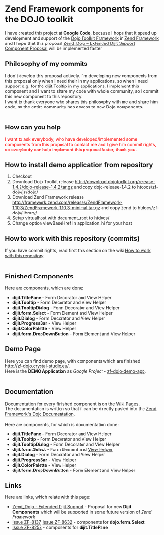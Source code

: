 # Zend Framework components for the DOJO toolkit #

I have created this project at **Google Code**, because I hope that it speed up development and support of the [Dojo Toolkit Framework](http://dojotoolkit.org/) in [Zend Framework](http://framework.zend.com/) and I hope that this proposal [Zend\_Dojo – Extended Dijit Support Component Proposal](http://framework.zend.com/wiki/display/ZFPROP/Zend_Dojo+-+Extended+Dijit+Support+-+Matthew+Weier+O'Phinney) will be implemented faster.

## Philosophy of my commits ##
I don't develop this proposal actively. I'm developing new components from this proposal only when I need their in my applications, so when I need support e.g. for the dijit.Tooltip in my applications, I implement this component and I want to share my code with whole community, so I commit this new component to this repository.<br>
I want to thank everyone who shares this philosophy with me and share him code, so the entire community has access to new Dojo components.<br>
<br>
<h2>How can you help</h2>
<font color='red'>I want to ask everybody, who have developed/implemented some components from this proposal to contact me and I give him commit rights, so everybody can help implement this proposal faster, thank you.</font>

<h2>How to install demo application from repository</h2>

<ol><li>Checkout<br>
</li><li>Download Dojo Toolkit release <a href='http://download.dojotoolkit.org/release-1.4.2/dojo-release-1.4.2.tar.gz'>http://download.dojotoolkit.org/release-1.4.2/dojo-release-1.4.2.tar.gz</a> and copy dojo-release-1.4.2 to htdocs/zf-dojo/js/dojo/<br>
</li><li>Download Zend Framework release <a href='http://framework.zend.com/releases/ZendFramework-1.10.3/ZendFramework-1.10.3-minimal.tar.gz'>http://framework.zend.com/releases/ZendFramework-1.10.3/ZendFramework-1.10.3-minimal.tar.gz</a> and copy Zend to htdocs/zf-dojo/library/<br>
</li><li>Setup virtualhost with document_root to htdocs/<br>
</li><li>Change option viewBaseHref in application.ini for your host</li></ol>


<h2>How to work with this repository (commits)</h2>
If you have commit rights, read first this section on the wiki <a href='HowWorkWithRepository.md'>How to work with this repository</a>.<br>
<br>
<h2>Finished Components</h2>

Here are components, which are done:<br>
<ul><li><b>dijit.TitlePane</b> - Form Decorator and View Helper<br>
</li><li><b>dijit.Tooltip</b> - Form Decorator and View Helper<br>
</li><li><b>dijit.TooltipDialog</b> - Form Decorator and View Helper<br>
</li><li><b>dijit.form.Select</b> - Form Element and View Helper<br>
</li><li><b>dijit.Dialog</b> - Form Decorator and View Helper<br>
</li><li><b>dijit.ProgressBar</b> - View Helper<br>
</li><li><b>dijit.ColorPalette</b> - View Helper<br>
</li><li><b>dijit.form.DropDownButton</b> - Form Element and View Helper</li></ul>

<h2>Demo Page</h2>
Here you can find demo page, with components which are finished <a href='http://zf-dojo.crystal-studio.eu/'>http://zf-dojo.crystal-studio.eu/</a>.<br>
Here is the <b>DEMO Application</b> as <i>Google Project</i> - <a href='http://code.google.com/p/zf-dojo-demo-app/'>zf-dojo-demo-app</a>.<br>
<br>
<h2>Documentation</h2>
Documentation for every finished component is on the <a href='https://code.google.com/p/zf-dojo/w/list'>Wiki Pages</a>.<br>
The documentation is written so that it can be directly pasted into the <a href='http://framework.zend.com/manual/en/zend.dojo.html'>Zend Framework's Dojo Documentation</a>.<br>
<br>
Here are components, for which is documentation done:<br>
<ul><li><b>dijit.TitlePane</b> - Form Decorator and View Helper<br>
</li><li><b>dijit.Tooltip</b> - Form Decorator and View Helper<br>
</li><li><b>dijit.TooltipDialog</b> - Form Decorator and View Helper<br>
</li><li><b>dijit.form.Select</b> - Form Element and <a href='dijitformSelectViewHelper.md'>View Helper</a>
</li><li><b>dijit.Dialog</b> - Form Decorator and View Helper<br>
</li><li><b>dijit.ProgressBar</b> - View Helper<br>
</li><li><b>dijit.ColorPalette</b> - View Helper<br>
</li><li><b>dijit.form.DropDownButton</b> - Form Element and View Helper</li></ul>

<h2>Links</h2>
Here are links, which relate with this page:<br>
<ul><li><a href="http://framework.zend.com/wiki/display/ZFPROP/Zend_Dojo+-+Extended+Dijit+Support+-+Matthew+Weier+O'Phinney">Zend_Dojo - Extended Dijit Support</a> - Proposal for new <b>Dijit Components</b> which will be supported in some future version of <i>Zend Framework</i>
</li><li><a href='http://framework.zend.com/issues/browse/ZF-8137'>Issue ZF-8137</a>, <a href='http://framework.zend.com/issues/browse/ZF-8632'>Issue ZF-8632</a> - components for <b>dojo.form.Select</b>
</li><li><a href='http://framework.zend.com/issues/browse/ZF-8258'>Issue ZF-8258</a> - components for <b>dijit.TitlePane</b>